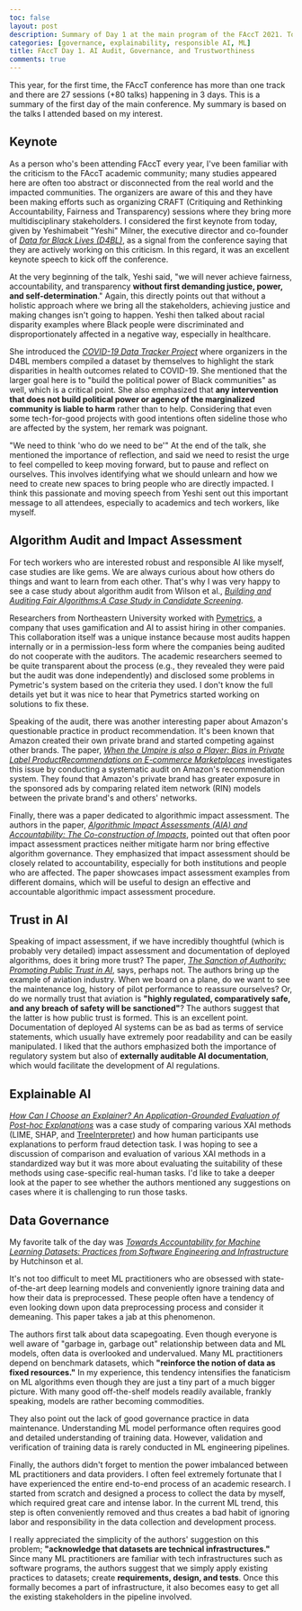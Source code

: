 ```yaml
---
toc: false
layout: post
description: Summary of Day 1 at the main program of the FAccT 2021. Today's topics; algorithm audit, impact assessment, data governance, trust in AI, and explainable AI.
categories: [governance, explainability, responsible AI, ML]
title: FAccT Day 1. AI Audit, Governance, and Trustworthiness
comments: true
---
```


This year, for the first time, the FAccT conference has more than one track and there are 27 sessions (+80 talks) happening in 3 days. This is a summary of the first day of the main conference. My summary is based on the talks I attended based on my interest.

## Keynote

As a person who's been attending FAccT every year, I've been familiar with the criticism to the FAccT academic community; many studies appeared here are often too abstract or disconnected from the real world and the impacted communities. The organizers are aware of this and they have been making efforts such as organizing CRAFT (Critiquing and Rethinking Accountability, Fairness and Transparency) sessions where they bring more multidisciplinary stakeholders. I considered the first keynote from today, given by Yeshimabeit "Yeshi" Milner, the executive director and co-founder of [*Data for Black Lives (D4BL)*](https://d4bl.org/), as a signal from the conference saying that they are actively working on this criticism. In this regard, it was an excellent keynote speech to kick off the conference.

At the very beginning of the talk, Yeshi said, "we will never achieve fairness, accountability, and transparency **without first demanding justice, power, and self-determination**." Again, this directly points out that without a holistic approach where we bring all the stakeholders, achieving justice and making changes isn't going to happen. Yeshi then talked about racial disparity examples where Black people were discriminated and disproportionately affected in a negative way, especially in healthcare.

She introduced the [*COVID-19 Data Tracker Project*](https://d4bl.org/covid19-data) where organizers in the D4BL members compiled a dataset by themselves to highlight the stark disparities in health outcomes related to COVID-19. She mentioned that the larger goal here is to "build the political power of Black communities" as well, which is a critical point. She also emphasized that **any intervention that does not build political power or agency of the marginalized community is liable to harm** rather than to help. Considering that even some tech-for-good projects with good intentions often sideline those who are affected by the system, her remark was poignant.

"We need to think 'who do we need to be'" At the end of the talk, she mentioned the importance of reflection, and said we need to resist the urge to feel compelled to keep moving forward, but to pause and reflect on ourselves. This involves identifying what we should unlearn and how we need to create new spaces to bring people who are directly impacted. I think this passionate and moving speech from Yeshi sent out this important message to all attendees, especially to academics and tech workers, like myself.

## Algorithm Audit and Impact Assessment

For tech workers who are interested robust and responsible AI like myself, case studies are like gems. We are always curious about how others do things and want to learn from each other. That's why I was very happy to see a case study about algorithm audit from Wilson et al., [*Building and Auditing Fair Algorithms:A Case Study in Candidate Screening*](https://dl.acm.org/doi/pdf/10.1145/3442188.3445928).

Researchers from Northeastern University worked with [Pymetrics](https://www.pymetrics.ai/), a company that uses gamification and AI to assist hiring in other companies. This collaboration itself was a unique instance because most audits happen internally or in a permission-less form where the companies being audited do not cooperate with the auditors. The academic researchers seemed to be quite transparent about the process (e.g., they revealed they were paid but the audit was done independently) and disclosed some problems in Pymetric's system based on the criteria they used. I don't know the full details yet but it was nice to hear that Pymetrics started working on solutions to fix these.

Speaking of the audit, there was another interesting paper about Amazon's questionable practice in product recommendation. It's been known that Amazon created their own private brand and started competing against other brands. The paper, [*When the Umpire is also a Player: Bias in Private Label ProductRecommendations on E-commerce Marketplaces*](https://dl.acm.org/doi/pdf/10.1145/3442188.3445944) investigates this issue by conducting a systematic audit on Amazon's recommendation system. They found that Amazon's private brand has greater exposure in the sponsored ads by comparing related item network (RIN) models between the private brand's and others' networks.

Finally, there was a paper dedicated to algorithmic impact assessment. The authors in the paper, [*Algorithmic Impact Assessments (AIA) and Accountability: The Co-construction of Impacts*](https://dl.acm.org/doi/pdf/10.1145/3442188.3445935), pointed out that often poor impact assessment practices neither mitigate harm nor bring effective algorithm governance. They emphasized that impact assessment should be closely related to accountability, especially for both institutions and people who are affected. The paper showcases impact assessment examples from different domains, which will be useful to design an effective and accountable algorithmic impact assessment procedure.

## Trust in AI

Speaking of impact assessment, if we have incredibly thoughtful (which is probably very detailed) impact assessment and documentation of deployed algorithms, does it bring more trust? The paper, [*The Sanction of Authority: Promoting Public Trust in AI*](https://dl.acm.org/doi/pdf/10.1145/3442188.3445890), says, perhaps not. The authors bring up the example of aviation industry. When we board on a plane, do we want to see the maintenance log, history of pilot performance to reassure ourselves? Or, do we normally trust that aviation is **"highly regulated, comparatively safe, and any breach of safety will be sanctioned"**? The authors suggest that the latter is how public trust is formed. This is an excellent point. Documentation of deployed AI systems can be as bad as terms of service statements, which usually have extremely poor readability and can be easily manipulated. I liked that the authors emphasized both the importance of regulatory system but also of **externally auditable AI documentation**, which would facilitate the development of AI regulations.

## Explainable AI

[*How Can I Choose an Explainer? An Application-Grounded Evaluation of Post-hoc Explanations*](https://dl.acm.org/doi/pdf/10.1145/3442188.3445941) was a case study of comparing various XAI methods (LIME, SHAP, and [TreeInterpreter](https://github.com/andosa/treeinterpreter)) and how human participants use explanations to perform fraud detection task. I was hoping to see a discussion of comparison and evaluation of various XAI methods in a standardized way but it was more about evaluating the suitability of these methods using case-specific real-human tasks. I'd like to take a deeper look at the paper to see whether the authors mentioned any suggestions on cases where it is challenging to run those tasks.

## Data Governance

My favorite talk of the day was [*Towards Accountability for Machine Learning Datasets: Practices from Software Engineering and Infrastructure*](https://arxiv.org/pdf/2010.13561.pdf) by Hutchinson et al.

It's not too difficult to meet ML practitioners who are obsessed with state-of-the-art deep learning models and conveniently ignore training data and how their data is preprocessed. These people often have a tendency of even looking down upon data preprocessing process and consider it demeaning. This paper takes a jab at this phenomenon.

The authors first talk about data scapegoating. Even though everyone is well aware of "garbage in, garbage out" relationship between data and ML models, often data is overlooked and undervalued. Many ML practitioners depend on benchmark datasets, which **"reinforce the notion of data as fixed resources."** In my experience, this tendency intensifies the fanaticism on ML algorithms even though they are just a tiny part of a much bigger picture. With many good off-the-shelf models readily available, frankly speaking, models are rather becoming commodities.

They also point out the lack of good governance practice in data maintenance. Understanding ML model performance often requires good and detailed understanding of training data. However, validation and verification of training data is rarely conducted in ML engineering pipelines.

Finally, the authors didn't forget to mention the power imbalanced between ML practitioners and data providers. I often feel extremely fortunate that I have experienced the entire end-to-end process of an academic research. I started from scratch and designed a process to collect the data by myself, which required great care and intense labor. In the current ML trend, this step is often conveniently removed and thus creates a bad habit of ignoring labor and responsibility in the data collection and development process.

I really appreciated the simplicity of the authors' suggestion on this problem; **"acknowledge that datasets are technical infrastructures."** Since many ML practitioners are familiar with tech infrastructures such as software programs, the authors suggest that we simply apply existing practices to datasets; create **requirements, design, and tests**. Once this formally becomes a part of infrastructure, it also becomes easy to get all the existing stakeholders in the pipeline involved.